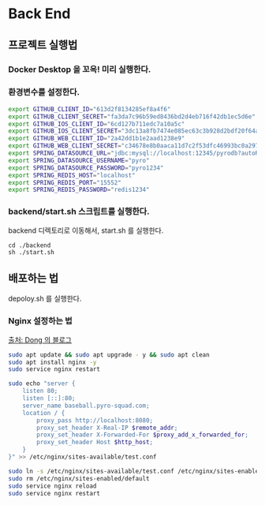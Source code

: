 # Back End

## 프로젝트 실행법

### Docker Desktop 을 꼬옥! 미리 실행한다.

### 환경변수를 설정한다.

```sh
export GITHUB_CLIENT_ID="613d2f8134285ef8a4f6"
export GITHUB_CLIENT_SECRET="fa3da7c96b59ed8436bd2d4eb716f42db1ec5d6e"
export GITHUB_IOS_CLIENT_ID="6cd127b711edc7a10a5c"
export GITHUB_IOS_CLIENT_SECRET="3dc13a8fb7474e085ec63c3b928d2bdf20f64a89"
export GITHUB_WEB_CLIENT_ID="2a42dd1b1e2aad1238e9"
export GITHUB_WEB_CLIENT_SECRET="c34678e8b0aaca11d7c2f53dfc46993bc0a29748"
export SPRING_DATASOURCE_URL="jdbc:mysql://localhost:12345/pyrodb?autoReconnect=true&useUnicode=true&characterEncoding=UTF8&serverTimeZone=Asia/Seoul"
export SPRING_DATASOURCE_USERNAME="pyro"
export SPRING_DATASOURCE_PASSWORD="pyro1234"
export SPRING_REDIS_HOST="localhost"
export SPRING_REDIS_PORT="15552"
export SPRING_REDIS_PASSWORD="redis1234"
```

### backend/start.sh 스크립트를 실행한다.

backend 디렉토리로 이동해서, start.sh 를 실행한다.

```
cd ./backend
sh ./start.sh
```

## 배포하는 법

depoloy.sh 를 실행한다.

### Nginx 설정하는 법

[출처: Dong 의 블로그](https://velog.io/@d-h-k/NGINX)

```sh
sudo apt update && sudo apt upgrade - y && sudo apt clean
sudo apt install nginx -y
sudo service nginx restart

sudo echo "server {
    listen 80;
    listen [::]:80;
    server_name baseball.pyro-squad.com;
    location / {
        proxy_pass http://localhost:8080;
        proxy_set_header X-Real-IP $remote_addr;
        proxy_set_header X-Forwarded-For $proxy_add_x_forwarded_for;
        proxy_set_header Host $http_host;
    }
}" >> /etc/nginx/sites-available/test.conf

sudo ln -s /etc/nginx/sites-available/test.conf /etc/nginx/sites-enabled
sudo rm /etc/nginx/sites-enabled/default
sudo service nginx reload
sudo service nginx restart
```
